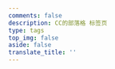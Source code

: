 ```yaml
---
comments: false
description: CC的部落格 标签页
type: tags
top_img: false
aside: false
translate_title: ''
---
```

